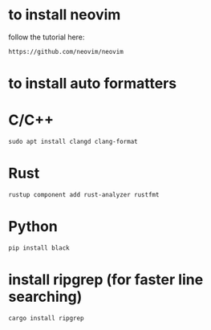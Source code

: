 # to install neovim

follow the tutorial here:

	https://github.com/neovim/neovim


# to install auto formatters

# C/C++

	sudo apt install clangd clang-format

# Rust

	rustup component add rust-analyzer rustfmt

# Python

	pip install black

# install ripgrep (for faster line searching)

	cargo install ripgrep
